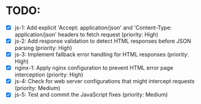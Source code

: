 # TODO:

- [x] js-1: Add explicit 'Accept: application/json' and 'Content-Type: application/json' headers to fetch request (priority: High)
- [x] js-2: Add response validation to detect HTML responses before JSON parsing (priority: High)
- [x] js-3: Implement fallback error handling for HTML responses (priority: High)
- [x] nginx-1: Apply nginx configuration to prevent HTML error page interception (priority: High)
- [x] js-4: Check for web server configurations that might intercept requests (priority: Medium)
- [x] js-5: Test and commit the JavaScript fixes (priority: Medium)
